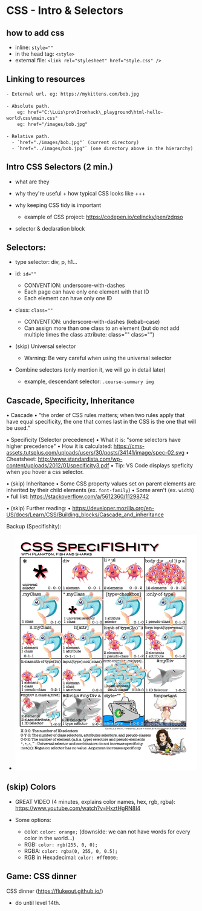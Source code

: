 

# CSS - Intro & Selectors

<!--- 
Status: draft
-->


<!--

Feedback from students:
- Too much information for only one lesson (specially for those who didn't cover this in the prework).
- Make sure to start explaining why CSS + why selectors are useful +  clear examples


Sample code:
https://github.com/ByteWarriors-Ironhack-Feb-23/feb23-html-intro
  

-->



## how to add css
  - inline: `style=""`
  - in the head tag: `<style>`
  - external file: `<link rel="stylesheet" href="style.css" />`


## Linking to resources

  <!-- @todo: create cheatsheet -->

    - External url. eg: https://mykittens.com/bob.jpg

    - Absolute path. 
        eg: href="C:\Luis\pro\Ironhack\_playground\html-hello-world\css\main.css"
        eg: href="/images/bob.jpg"

    - Relative path. 
      - `href="./images/bob.jpg"` (current directory)
      - `href="../images/bob.jpg"` (one directory above in the hierarchy)




## Intro CSS Selectors (2 min.)
- what are they

- why they're useful + how typical CSS looks like +++

- why keeping CSS tidy is important
  - example of CSS project: https://codepen.io/celincky/pen/zdqso

- selector & declaration block



## Selectors:



- type selector: div, p, h1...


- id: `id=""`
  - CONVENTION: underscore-with-dashes
  - Each page can have only one element with that ID
  - Each element can have only one ID


- class: `class=""`
    - CONVENTION: underscore-with-dashes (kebab-case)
    - Can assign more than one class to an element (but do not add multiple times the class attribute: class="" class="") 


- (skip) Universal selector
  - Warning: Be very careful when using the universal selector


- Combine selectors (only mention it, we will go in detail later)
  - example, descendant selector: `.course-summary img`



## Cascade, Specificity, Inheritance


<!--

Alternative: watch video together

- CSS Specificity explained - Kevin Powell (13min) (Cascade + Specificity)
https://www.youtube.com/watch?v=c0kfcP_nD9E

-->



• Cascade 
  • "the order of CSS rules matters; when two rules apply that have equal specificity, the one that comes last in the CSS is the one that will be used."


• Specificity (Selector precedence)
  • What it is: "some selectors have higher precedence"
  • How it is calculated: https://cms-assets.tutsplus.com/uploads/users/30/posts/34141/image/spec-02.svg
  • Cheatsheet: http://www.standardista.com/wp-content/uploads/2012/01/specificity3.pdf
  • Tip: VS Code displays speficity when you hover a css selector.



• (skip) Inheritance
  • Some CSS property values set on parent elements are inherited by their child elements (ex. `font-family`)
  • Some aren't (ex. `width`)
  • full list: https://stackoverflow.com/a/5612360/11298742


• (skip) Further reading:
  • https://developer.mozilla.org/en-US/docs/Learn/CSS/Building_blocks/Cascade_and_inheritance




Backup (Specifishity):
- ![specifishity cheatsheet](./images/specifishity.png)



<!-- @todo: create cheatsheet / gist -->



## (skip) Colors

  - GREAT VIDEO (4 minutes, explains color names, hex, rgb, rgba): https://www.youtube.com/watch?v=HxztHgRN8I4

  - Some options:
    - color: `color: orange;` (downside: we can not have words for every color in the world...)
    - RGB: `color: rgb(255, 0, 0);`
    - RGBA: `color: rgba(0, 255, 0, 0.5);`
    - RGB in Hexadecimal: `color: #ff0000;`




## Game: CSS dinner

CSS dinner (https://flukeout.github.io/)
- do until level 14th.


